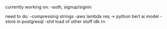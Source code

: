 currently working on:
-auth, signup/signin

need to do:
-compressing strings
-aws lambda req -> python bert ai model
-store in postgresql
-shit load of other stuff idk rn
